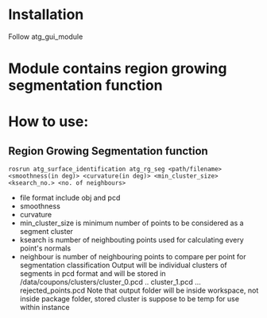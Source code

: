 # Installation
Follow atg_gui_module

# Module contains region growing segmentation function

# How to use:
## Region Growing Segmentation function
```
rosrun atg_surface_identification atg_rg_seg <path/filename> <smoothness(in deg)> <curvature(in deg)> <min_cluster_size> <ksearch_no.> <no. of neighbours>
```

- file format include obj and pcd
- smoothness
- curvature
- min_cluster_size is minimum number of points to be considered as a segment cluster
- ksearch is number of neighbouting points used for calculating every point's normals
- neighbour is number of neighbouring points to compare per point for segmentation classification
Output will be individual clusters of segments in pcd format and will be stored in <workspace>/data/coupons/clusters/cluster_0.pcd .. cluster_1.pcd ... rejected_points.pcd
Note that output folder will be inside workspace, not inside package folder, stored cluster is suppose to be temp for use within instance

